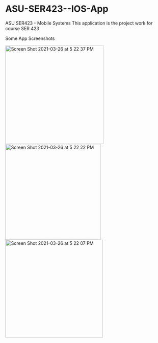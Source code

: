 # ASU-SER423--IOS-App

ASU SER423 - Mobile Systems This application is the project work for course SER 423

Some App Screenshots

<img width="308" alt="Screen Shot 2021-03-26 at 5 22 37 PM" src="https://user-images.githubusercontent.com/75572930/112704493-0f4e7b80-8e58-11eb-8292-627417325ba8.png">

<img width="300" alt="Screen Shot 2021-03-26 at 5 22 22 PM" src="https://user-images.githubusercontent.com/75572930/112704495-107fa880-8e58-11eb-87f3-1f2d66cf9540.png">

<img width="306" alt="Screen Shot 2021-03-26 at 5 22 07 PM" src="https://user-images.githubusercontent.com/75572930/112704497-11183f00-8e58-11eb-83b3-907fd9903da0.png">
